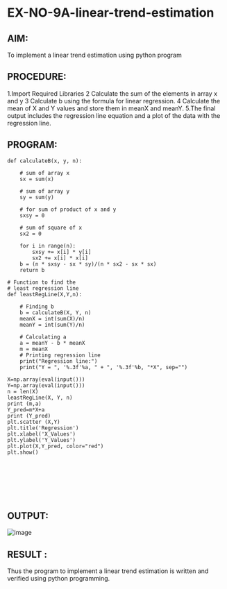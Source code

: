 # EX-NO-9A-linear-trend-estimation
## AIM:
   To implement a linear trend estimation using python program 
## PROCEDURE:
   1.Import Required Libraries
   2 Calculate the sum of the elements in array x and y
   3 Calculate b using the formula for linear regression.
   4 Calculate the mean of X and Y values and store them in meanX and meanY.
   5.The final output includes the regression line equation and a plot of the data with the regression line.

## PROGRAM:
```
def calculateB(x, y, n):

    # sum of array x
    sx = sum(x)

    # sum of array y
    sy = sum(y)

    # for sum of product of x and y
    sxsy = 0

    # sum of square of x
    sx2 = 0

    for i in range(n):
        sxsy += x[i] * y[i]
        sx2 += x[i] * x[i]
    b = (n * sxsy - sx * sy)/(n * sx2 - sx * sx)
    return b

# Function to find the
# least regression line
def leastRegLine(X,Y,n):

    # Finding b
    b = calculateB(X, Y, n)
    meanX = int(sum(X)/n)
    meanY = int(sum(Y)/n)

    # Calculating a
    a = meanY - b * meanX
    m = meanX
    # Printing regression line
    print("Regression line:")
    print("Y = ", '%.3f'%a, " + ", '%.3f'%b, "*X", sep="")

X=np.array(eval(input()))
Y=np.array(eval(input()))
n = len(X)
leastRegLine(X, Y, n)
print (m,a)
Y_pred=m*X+a
print (Y_pred)
plt.scatter (X,Y)
plt.title('Regression')
plt.xlabel('X_Values')
plt.ylabel('Y_Values')
plt.plot(X,Y_pred, color="red")
plt.show()








```
## OUTPUT:



![image](https://github.com/praveenst13/EX-NO-9A-linear-trend-estimation/assets/118787793/afd20999-1725-4fe2-b615-7e35dd93043f)




## RESULT :
  Thus the program to implement a linear trend estimation is written and verified using python programming.
